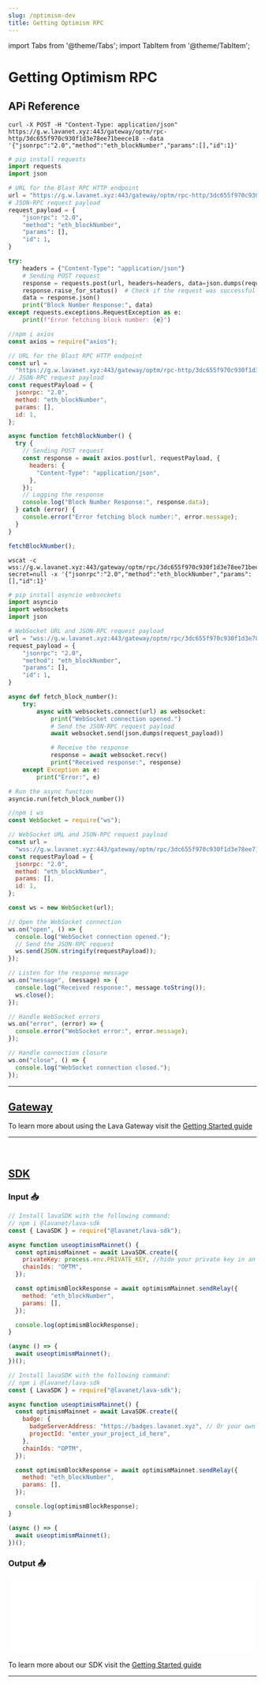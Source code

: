```yaml
---
slug: /optimism-dev
title: Getting Optimism RPC
---
```


import Tabs from '@theme/Tabs';
import TabItem from '@theme/TabItem';

# Getting Optimism RPC

## APi Reference

<Tabs>
<TabItems value="JSONRPC/HTTP" label="JSONRPC/HTTP">
<Tabs>
<TabItems value="cURL" label="cURL">

```shell
curl -X POST -H "Content-Type: application/json" https://g.w.lavanet.xyz:443/gateway/optm/rpc-http/3dc655f970c930f1d3e78ee71beece18 --data '{"jsonrpc":"2.0","method":"eth_blockNumber","params":[],"id":1}'
```

</TabItems>
<TabItems value="Python" label="Python">

```python
# pip install requests
import requests
import json

# URL for the Blast RPC HTTP endpoint
url = "https://g.w.lavanet.xyz:443/gateway/optm/rpc-http/3dc655f970c930f1d3e78ee71beece18"
# JSON-RPC request payload
request_payload = {
    "jsonrpc": "2.0",
    "method": "eth_blockNumber",
    "params": [],
    "id": 1,
}

try:
    headers = {"Content-Type": "application/json"}
    # Sending POST request
    response = requests.post(url, headers=headers, data=json.dumps(request_payload))
    response.raise_for_status()  # Check if the request was successful
    data = response.json()
    print("Block Number Response:", data)
except requests.exceptions.RequestException as e:
    print(f"Error fetching block number: {e}")

```

 </TabItems>
<TabItems value="NodeJS" label="NodeJS">

```jsx
//npm i axios
const axios = require("axios");

// URL for the Blast RPC HTTP endpoint
const url =
  "https://g.w.lavanet.xyz:443/gateway/optm/rpc-http/3dc655f970c930f1d3e78ee71beece18";
// JSON-RPC request payload
const requestPayload = {
  jsonrpc: "2.0",
  method: "eth_blockNumber",
  params: [],
  id: 1,
};

async function fetchBlockNumber() {
  try {
    // Sending POST request
    const response = await axios.post(url, requestPayload, {
      headers: {
        "Content-Type": "application/json",
      },
    });
    // Logging the response
    console.log("Block Number Response:", response.data);
  } catch (error) {
    console.error("Error fetching block number:", error.message);
  }
}

fetchBlockNumber();
```

 </TabItems>

</Tabs>
</TabItems>
<TabItems value="JSONRPC/WEBSOCKET" label="JSONRPC/WEBSOCKET">
<Tabs>
<TabItems value="WSCAT" label="WSCAT">

```shell
wscat -c wss://g.w.lavanet.xyz:443/gateway/optm/rpc/3dc655f970c930f1d3e78ee71beece18?secret=null -x '{"jsonrpc":"2.0","method":"eth_blockNumber","params":[],"id":1}'
```

</TabItems>
<TabItems value="Python" label="Python">

```python
# pip install asyncio websockets
import asyncio
import websockets
import json

# WebSocket URL and JSON-RPC request payload
url = "wss://g.w.lavanet.xyz:443/gateway/optm/rpc/3dc655f970c930f1d3e78ee71beece18?secret=null"
request_payload = {
    "jsonrpc": "2.0",
    "method": "eth_blockNumber",
    "params": [],
    "id": 1,
}

async def fetch_block_number():
    try:
        async with websockets.connect(url) as websocket:
            print("WebSocket connection opened.")
            # Send the JSON-RPC request payload
            await websocket.send(json.dumps(request_payload))

            # Receive the response
            response = await websocket.recv()
            print("Received response:", response)
    except Exception as e:
        print("Error:", e)

# Run the async function
asyncio.run(fetch_block_number())

```

 </TabItems>
<TabItems value="NodeJS" label="NodeJS">

```jsx
//npm i ws
const WebSocket = require("ws");

// WebSocket URL and JSON-RPC request payload
const url =
  "wss://g.w.lavanet.xyz:443/gateway/optm/rpc/3dc655f970c930f1d3e78ee71beece18?secret=null";
const requestPayload = {
  jsonrpc: "2.0",
  method: "eth_blockNumber",
  params: [],
  id: 1,
};

const ws = new WebSocket(url);

// Open the WebSocket connection
ws.on("open", () => {
  console.log("WebSocket connection opened.");
  // Send the JSON-RPC request
  ws.send(JSON.stringify(requestPayload));
});

// Listen for the response message
ws.on("message", (message) => {
  console.log("Received response:", message.toString());
  ws.close();
});

// Handle WebSocket errors
ws.on("error", (error) => {
  console.error("WebSocket error:", error.message);
});

// Handle connection closure
ws.on("close", () => {
  console.log("WebSocket connection closed.");
});
```

 </TabItems>

</Tabs></TabItems>

</Tabs>

<hr/>

## [Gateway](https://gateway.lavanet.xyz/?utm_source=optimism-dev&utm_medium=docs&utm_campaign=docs-to-gateway)

To learn more about using the Lava Gateway visit the [Getting Started guide](https://docs.lavanet.xyz/gateway-getting-started?utm_source=optimism-dev&utm_medium=docs&utm_campaign=docs-to-docs)

<hr />
<br />

## [SDK](https://github.com/lavanet/lava-sdk)

### Input 📥

<Tabs>
<TabItem value="backend" label="BackEnd">

```jsx
// Install lavaSDK with the following command:
// npm i @lavanet/lava-sdk
const { LavaSDK } = require("@lavanet/lava-sdk");

async function useoptimismMainnet() {
  const optimismMainnet = await LavaSDK.create({
    privateKey: process.env.PRIVATE_KEY, //hide your private key in an environmental variable
    chainIds: "OPTM",
  });

  const optimismBlockResponse = await optimismMainnet.sendRelay({
    method: "eth_blockNumber",
    params: [],
  });

  console.log(optimismBlockResponse);
}

(async () => {
  await useoptimismMainnet();
})();
```

</TabItem>
<TabItem value="frontend" label="FrontEnd">

```jsx
// Install lavaSDK with the following command:
// npm i @lavanet/lava-sdk
const { LavaSDK } = require("@lavanet/lava-sdk");

async function useoptimismMainnet() {
  const optimismMainnet = await LavaSDK.create({
    badge: {
      badgeServerAddress: "https://badges.lavanet.xyz", // Or your own Badge-Server URL
      projectId: "enter_your_project_id_here",
    },
    chainIds: "OPTM",
  });

  const optimismBlockResponse = await optimismMainnet.sendRelay({
    method: "eth_blockNumber",
    params: [],
  });

  console.log(optimismBlockResponse);
}

(async () => {
  await useoptimismMainnet();
})();
```

</TabItem>
</Tabs>

### Output 📤

<iframe width="100%" src="/img/chains/optimism_call.webm" frameborder="0" allow="autoplay; encrypted-media; gyroscope; picture-in-picture" allowfullscreen></iframe>

To learn more about our SDK visit the [Getting Started guide](https://docs.lavanet.xyz/sdk-getting-started?utm_source=getting-optimism-rpc&utm_medium=docs&utm_campaign=docs-to-docs)

<hr />
